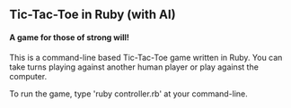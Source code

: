 ## Tic-Tac-Toe in Ruby (with AI)
#### A game for those of strong will!

This is a command-line based Tic-Tac-Toe game written in Ruby. You can take
turns playing against another human player or play against the computer.

To run the game, type 'ruby controller.rb' at your command-line.